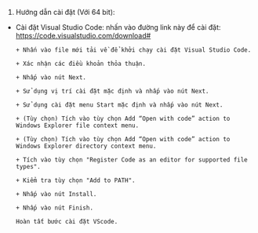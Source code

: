 1. Hướng dẫn cài đặt (Với 64 bit):
- Cài đặt Visual Studio Code: nhấn vào đường link này để cài đặt:
      https://code.visualstudio.com/download#
      
      + Nhấn vào file mới tải về để khởi chạy cài đặt Visual Studio Code.
      
      + Xác nhận các điều khoản thỏa thuận.
      
      + Nhấp vào nút Next.
      
      + Sử dụng vị trí cài đặt mặc định và nhấp vào nút Next.
      
      + Sử dụng cài đặt menu Start mặc định và nhấp vào nút Next.
      
      + (Tùy chọn) Tích vào tùy chọn Add “Open with code” action to Windows Explorer file context menu.
      
      + (Tùy chọn) Tích vào tùy chọn Add “Open with code” action to Windows Explorer directory context menu.
      
      + Tích vào tùy chọn "Register Code as an editor for supported file types".
      
      + Kiểm tra tùy chọn "Add to PATH".
      
      + Nhấp vào nút Install.
      
      + Nhấp vào nút Finish.
      
      Hoàn tất bước cài đặt VScode.
      
